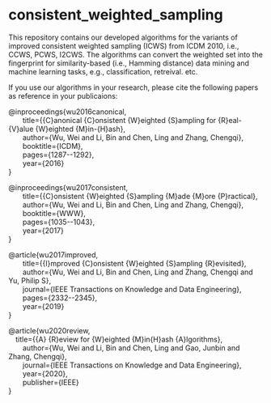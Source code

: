 # consistent_weighted_sampling

This repository contains our developed algorithms for the variants of improved consistent weighted sampling (ICWS) from ICDM 2010, i.e., CCWS, PCWS, I2CWS.
The algorithms can convert the weighted set into the fingerprint for similarity-based (i.e., Hamming distance) data mining and machine learning tasks, e.g., classification, retreival. etc. 

If you use our algorithms in your research, please cite the following papers as reference in your publicaions:

@inproceedings{wu2016canonical,  
&emsp;&emsp;title={{C}anonical {C}onsistent {W}eighted {S}ampling for {R}eal-{V}alue {W}eighted {M}in-{H}ash},  
&emsp;&emsp;author={Wu, Wei and Li, Bin and Chen, Ling and Zhang, Chengqi},  
&emsp;&emsp;booktitle={ICDM},  
&emsp;&emsp;pages={1287--1292},  
&emsp;&emsp;year={2016}  
}  

@inproceedings{wu2017consistent,  
&emsp;&emsp;title={{C}onsistent {W}eighted {S}ampling {M}ade {M}ore {P}ractical},  
&emsp;&emsp;author={Wu, Wei and Li, Bin and Chen, Ling and Zhang, Chengqi},  
&emsp;&emsp;booktitle={WWW},  
&emsp;&emsp;pages={1035--1043},  
&emsp;&emsp;year={2017}  
}  

@article{wu2017improved,  
&emsp;&emsp;title={{I}mproved {C}onsistent {W}eighted {S}ampling {R}evisited},  
&emsp;&emsp;author={Wu, Wei and Li, Bin and Chen, Ling and Zhang, Chengqi and Yu, Philip S},  
&emsp;&emsp;journal={IEEE Transactions on Knowledge and Data Engineering},  
&emsp;&emsp;pages={2332--2345},  
&emsp;&emsp;year={2019}  
}  

@article{wu2020review,  
&emsp;title={{A} {R}eview for {W}eighted {M}in{H}ash {A}lgorithms},  
&emsp;&emsp;author={Wu, Wei and Li, Bin and Chen, Ling and Gao, Junbin and Zhang, Chengqi},  
&emsp;&emsp;journal={IEEE Transactions on Knowledge and Data Engineering},  
&emsp;&emsp;year={2020},  
&emsp;&emsp;publisher={IEEE}  
}
